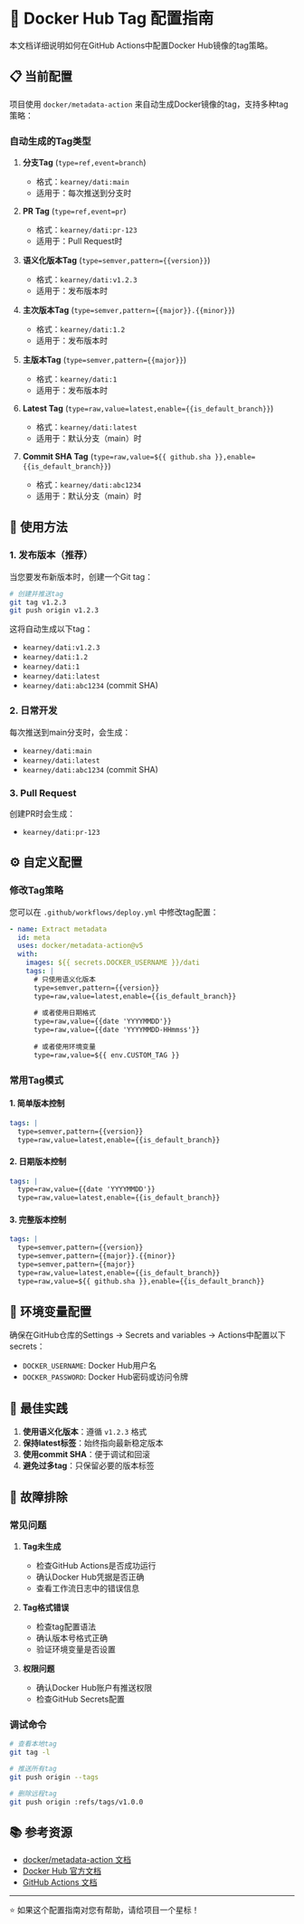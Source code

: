 # 🐳 Docker Hub Tag 配置指南

本文档详细说明如何在GitHub Actions中配置Docker Hub镜像的tag策略。

## 📋 当前配置

项目使用 `docker/metadata-action` 来自动生成Docker镜像的tag，支持多种tag策略：

### 自动生成的Tag类型

1. **分支Tag** (`type=ref,event=branch`)
   - 格式：`kearney/dati:main`
   - 适用于：每次推送到分支时

2. **PR Tag** (`type=ref,event=pr`)
   - 格式：`kearney/dati:pr-123`
   - 适用于：Pull Request时

3. **语义化版本Tag** (`type=semver,pattern={{version}}`)
   - 格式：`kearney/dati:v1.2.3`
   - 适用于：发布版本时

4. **主次版本Tag** (`type=semver,pattern={{major}}.{{minor}}`)
   - 格式：`kearney/dati:1.2`
   - 适用于：发布版本时

5. **主版本Tag** (`type=semver,pattern={{major}}`)
   - 格式：`kearney/dati:1`
   - 适用于：发布版本时

6. **Latest Tag** (`type=raw,value=latest,enable={{is_default_branch}}`)
   - 格式：`kearney/dati:latest`
   - 适用于：默认分支（main）时

7. **Commit SHA Tag** (`type=raw,value=${{ github.sha }},enable={{is_default_branch}}`)
   - 格式：`kearney/dati:abc1234`
   - 适用于：默认分支（main）时

## 🚀 使用方法

### 1. 发布版本（推荐）

当您要发布新版本时，创建一个Git tag：

```bash
# 创建并推送tag
git tag v1.2.3
git push origin v1.2.3
```

这将自动生成以下tag：
- `kearney/dati:v1.2.3`
- `kearney/dati:1.2`
- `kearney/dati:1`
- `kearney/dati:latest`
- `kearney/dati:abc1234` (commit SHA)

### 2. 日常开发

每次推送到main分支时，会生成：
- `kearney/dati:main`
- `kearney/dati:latest`
- `kearney/dati:abc1234` (commit SHA)

### 3. Pull Request

创建PR时会生成：
- `kearney/dati:pr-123`

## ⚙️ 自定义配置

### 修改Tag策略

您可以在 `.github/workflows/deploy.yml` 中修改tag配置：

```yaml
- name: Extract metadata
  id: meta
  uses: docker/metadata-action@v5
  with:
    images: ${{ secrets.DOCKER_USERNAME }}/dati
    tags: |
      # 只使用语义化版本
      type=semver,pattern={{version}}
      type=raw,value=latest,enable={{is_default_branch}}
      
      # 或者使用日期格式
      type=raw,value={{date 'YYYYMMDD'}}
      type=raw,value={{date 'YYYYMMDD-HHmmss'}}
      
      # 或者使用环境变量
      type=raw,value=${{ env.CUSTOM_TAG }}
```

### 常用Tag模式

#### 1. 简单版本控制
```yaml
tags: |
  type=semver,pattern={{version}}
  type=raw,value=latest,enable={{is_default_branch}}
```

#### 2. 日期版本控制
```yaml
tags: |
  type=raw,value={{date 'YYYYMMDD'}}
  type=raw,value=latest,enable={{is_default_branch}}
```

#### 3. 完整版本控制
```yaml
tags: |
  type=semver,pattern={{version}}
  type=semver,pattern={{major}}.{{minor}}
  type=semver,pattern={{major}}
  type=raw,value=latest,enable={{is_default_branch}}
  type=raw,value=${{ github.sha }},enable={{is_default_branch}}
```

## 🔧 环境变量配置

确保在GitHub仓库的Settings → Secrets and variables → Actions中配置以下secrets：

- `DOCKER_USERNAME`: Docker Hub用户名
- `DOCKER_PASSWORD`: Docker Hub密码或访问令牌

## 📝 最佳实践

1. **使用语义化版本**：遵循 `v1.2.3` 格式
2. **保持latest标签**：始终指向最新稳定版本
3. **使用commit SHA**：便于调试和回滚
4. **避免过多tag**：只保留必要的版本标签

## 🐛 故障排除

### 常见问题

1. **Tag未生成**
   - 检查GitHub Actions是否成功运行
   - 确认Docker Hub凭据是否正确
   - 查看工作流日志中的错误信息

2. **Tag格式错误**
   - 检查tag配置语法
   - 确认版本号格式正确
   - 验证环境变量是否设置

3. **权限问题**
   - 确认Docker Hub账户有推送权限
   - 检查GitHub Secrets配置

### 调试命令

```bash
# 查看本地tag
git tag -l

# 推送所有tag
git push origin --tags

# 删除远程tag
git push origin :refs/tags/v1.0.0
```

## 📚 参考资源

- [docker/metadata-action 文档](https://github.com/docker/metadata-action)
- [Docker Hub 官方文档](https://docs.docker.com/docker-hub/)
- [GitHub Actions 文档](https://docs.github.com/en/actions)

---

⭐ 如果这个配置指南对您有帮助，请给项目一个星标！
